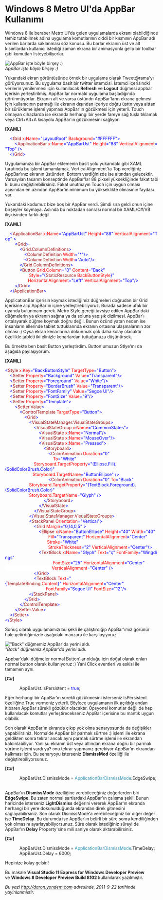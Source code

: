# Windows 8 Metro UI'da AppBar Kullanımı 

Windows 8 ile beraber Metro UI'da gelen uygulamalarda ekranı
olabildiğince temiz tutabilmek adına uygulama komutlarının ciddi bir
kısmının AppBar adı verilen barlarda saklanması söz konusu. Bu barlar
ekranın üst ve alt kısımlardan kullanıcı istediği zaman ekrana bir
animasyonla gelip bir toolbar gibi komutları listeyebiliyorlar.

![AppBar işte böyle birşey
:)](media/Windows_8_Metro_UI_da_AppBar_Kullanimi/appbar1.jpg)\
*AppBar işte böyle birşey :)*

Yukarıdaki ekran görüntüsünde örnek bir uygulama olarak Tweet@rama'yı
görüyorsunuz. Bu uygulama basit bir twitter istemcisi. İstemci
içerisindki verilerin yenilenmesi için kullanılacak **Refresh** ve
**Logout** düğmesi appbar içerisin yerleştirilmiş. AppBar'lar normald
uygulama başladığında görünmüyorlar. Ekranın alt ve varsa üstündn
AppBar'ların ekrana gelmesi için kullanıcının parmağı ile ekranın
dışından içeriye doğru üsttn veya alttan bir sürükleme işlemi yapması
AppBar'ın gözükmesi için yeterli. Touch olmayan cihazlarda ise ekranda
herhangi bir yerde fareye sağ tuşla tıklamak veya Ctrl+Alt+A kısayolu
AppBar'ın gözükmesini sağlıyor.

**[XAML]**

<span style="color:#a31515;">    </span><span
style="color:blue;">\<</span><span
style="color:#a31515;">Grid</span><span
style="color:red;"> x</span><span style="color:blue;">:</span><span
style="color:red;">Name</span><span
style="color:blue;">="LayoutRoot"</span><span
style="color:red;"> Background</span><span
style="color:blue;">="\#FFFFFF"\></span>\
<span style="color:#a31515;">        </span><span
style="color:blue;">\<</span><span
style="color:#a31515;">ApplicationBar</span><span
style="color:red;"> x</span><span style="color:blue;">:</span><span
style="color:red;">Name</span><span
style="color:blue;">="AppBarUst"</span><span
style="color:red;"> Height</span><span
style="color:blue;">="88"</span><span
style="color:red;"> VerticalAlignment</span><span
style="color:blue;">="Top" /\></span>\
<span style="color:#a31515;">    </span><span
style="color:blue;">\</</span><span
style="color:#a31515;">Grid</span><span style="color:blue;">\></span>

Uygulamanıza bir AppBar eklemenin basit yolu yukarıdaki gibi XAML
tarafında bu işlemi tamamlamak. VerticalAlignment'ta Top verdiğiniz
AppBar'ınız ekranın üstünden, Bottom verdiğinizde ise altından
gelecektir. Varsayılan tasarım konseptinde AppBar'lar 88 piksel
yüksekliğinde fakat tabi ki bunu değiştirebilirsiniz. Fakat unutmayın
Touch için uygun olması açısından en azından AppBar'ın minimum bu
yükseklikte olmasının faydası var.

Yukarıdaki kodumuz bize boş bir AppBar verdi. Şimdi sıra geldi onun
içine birşeyler koymaya. Aslında bu noktadan sonrası normal bir
XAML/C\#/VB ilişkisinden farklı değil.

**[XAML]**

<span style="color:#a31515;">    </span><span
style="color:blue;">\<</span><span
style="color:#a31515;">ApplicationBar</span><span
style="color:red;"> x</span><span style="color:blue;">:</span><span
style="color:red;">Name</span><span
style="color:blue;">="AppBarUst"</span><span
style="color:red;"> Height</span><span
style="color:blue;">="88"</span><span
style="color:red;"> VerticalAlignment</span><span
style="color:blue;">="Top" \></span>\
<span style="color:#a31515;">        </span><span
style="color:blue;">\<</span><span
style="color:#a31515;">Grid</span><span style="color:blue;">\></span>\
<span style="color:#a31515;">            </span><span
style="color:blue;">\<</span><span
style="color:#a31515;">Grid.ColumnDefinitions</span><span
style="color:blue;">\></span>\
<span style="color:#a31515;">                </span><span
style="color:blue;">\<</span><span
style="color:#a31515;">ColumnDefinition</span><span
style="color:red;"> Width</span><span
style="color:blue;">="\*"/\></span>\
<span style="color:#a31515;">                </span><span
style="color:blue;">\<</span><span
style="color:#a31515;">ColumnDefinition</span><span
style="color:red;"> Width</span><span
style="color:blue;">="Auto"/\></span>\
<span style="color:#a31515;">            </span><span
style="color:blue;">\</</span><span
style="color:#a31515;">Grid.ColumnDefinitions</span><span
style="color:blue;">\></span>\
<span style="color:#a31515;">            </span><span
style="color:blue;">\<</span><span
style="color:#a31515;">Button</span><span
style="color:red;"> Grid.Column</span><span
style="color:blue;">="0"</span><span
style="color:red;"> Content</span><span
style="color:blue;">="Back"</span><span style="color:red;"> \
                    Style</span><span
style="color:blue;">="{</span><span
style="color:#a31515;">StaticResource</span><span
style="color:red;"> BackButtonStyle</span><span style="color:blue;">}"\
                   </span><span
style="color:red;">HorizontalAlignment</span><span
style="color:blue;">="Left"</span><span
style="color:red;"> VerticalAlignment</span><span
style="color:blue;">="Top"/\></span>\
<span style="color:#a31515;">        </span><span
style="color:blue;">\</</span><span
style="color:#a31515;">Grid</span><span style="color:blue;">\></span>\
<span style="color:#a31515;">    </span><span
style="color:blue;">\</</span><span
style="color:#a31515;">ApplicationBar</span><span
style="color:blue;">\></span>

ApplicationBar içerisin koymak istediğimiz düğmeleri doğrudan bir Grid
içerisine alıp AppBar'ın içine yerleştirebiliyoruz. Burada sadece ufak
bir uyarıda bulunmam gerek. Metro Style gereği tavsiye edilen
AppBar'daki düğmelerin ya ekranın sağına ya da soluna yapışık dizilmesi.
AppBar'ı ortalayarak düğme koymak doğru değil. Bunun özünd yatan neden
ise insanların ellerinde tablet tuttuklarında ekranın ortasına
ulaşmalarının zor olması :) Oysa ekran kenarlarına dokunmak çok daha
kolay olacaktır özellikle tableti iki elinizle kenarlardan tuttuğunuzu
düşünürsek.

Bu örnekte ben basit Button yerleştirdim. Button'umuzun Stlye'ını da
aşağıda paylaşıyorum.

**[XAML]**

<span style="color:blue;">\<</span><span
style="color:#a31515;">Style</span><span
style="color:red;"> x</span><span style="color:blue;">:</span><span
style="color:red;">Key</span><span
style="color:blue;">="BackButtonStyle"</span><span
style="color:red;"> TargetType</span><span
style="color:blue;">="Button"\></span>\
<span style="color:#a31515;">    </span><span
style="color:blue;">\<</span><span
style="color:#a31515;">Setter</span><span
style="color:red;"> Property</span><span
style="color:blue;">="Background"</span><span
style="color:red;"> Value</span><span
style="color:blue;">="Transparent"/\></span>\
<span style="color:#a31515;">    </span><span
style="color:blue;">\<</span><span
style="color:#a31515;">Setter</span><span
style="color:red;"> Property</span><span
style="color:blue;">="Foreground"</span><span
style="color:red;"> Value</span><span
style="color:blue;">="White"/\></span>\
<span style="color:#a31515;">    </span><span
style="color:blue;">\<</span><span
style="color:#a31515;">Setter</span><span
style="color:red;"> Property</span><span
style="color:blue;">="BorderBrush"</span><span
style="color:red;"> Value</span><span
style="color:blue;">="Transparent"/\></span>\
<span style="color:#a31515;">    </span><span
style="color:blue;">\<</span><span
style="color:#a31515;">Setter</span><span
style="color:red;"> Property</span><span
style="color:blue;">="FontFamily"</span><span
style="color:red;"> Value</span><span
style="color:blue;">="Segoe UI"/\></span>\
<span style="color:#a31515;">    </span><span
style="color:blue;">\<</span><span
style="color:#a31515;">Setter</span><span
style="color:red;"> Property</span><span
style="color:blue;">="FontSize"</span><span
style="color:red;"> Value</span><span
style="color:blue;">="9"/\></span>\
<span style="color:#a31515;">    </span><span
style="color:blue;">\<</span><span
style="color:#a31515;">Setter</span><span
style="color:red;"> Property</span><span
style="color:blue;">="Template"\></span>\
<span style="color:#a31515;">        </span><span
style="color:blue;">\<</span><span
style="color:#a31515;">Setter.Value</span><span
style="color:blue;">\></span>\
<span style="color:#a31515;">            </span><span
style="color:blue;">\<</span><span
style="color:#a31515;">ControlTemplate</span><span
style="color:red;"> TargetType</span><span
style="color:blue;">="Button"\></span>\
<span style="color:#a31515;">                </span><span
style="color:blue;">\<</span><span
style="color:#a31515;">Grid</span><span style="color:blue;">\></span>\
<span style="color:#a31515;">                    </span><span
style="color:blue;">\<</span><span
style="color:#a31515;">VisualStateManager.VisualStateGroups</span><span
style="color:blue;">\></span>\
<span style="color:#a31515;">                        </span><span
style="color:blue;">\<</span><span
style="color:#a31515;">VisualStateGroup</span><span
style="color:red;"> x</span><span style="color:blue;">:</span><span
style="color:red;">Name</span><span
style="color:blue;">="CommonStates"\></span>\
<span style="color:#a31515;">                            </span><span
style="color:blue;">\<</span><span
style="color:#a31515;">VisualState</span><span
style="color:red;"> x</span><span style="color:blue;">:</span><span
style="color:red;">Name</span><span
style="color:blue;">="Normal"/\></span>\
<span style="color:#a31515;">                            </span><span
style="color:blue;">\<</span><span
style="color:#a31515;">VisualState</span><span
style="color:red;"> x</span><span style="color:blue;">:</span><span
style="color:red;">Name</span><span
style="color:blue;">="MouseOver"/\></span>\
<span style="color:#a31515;">                            </span><span
style="color:blue;">\<</span><span
style="color:#a31515;">VisualState</span><span
style="color:red;"> x</span><span style="color:blue;">:</span><span
style="color:red;">Name</span><span
style="color:blue;">="Pressed"\></span>\
<span
style="color:#a31515;">                                </span><span
style="color:blue;">\<</span><span
style="color:#a31515;">Storyboard</span><span
style="color:blue;">\></span>\
<span
style="color:#a31515;">                                    </span><span
style="color:blue;">\<</span><span
style="color:#a31515;">ColorAnimation</span><span
style="color:red;"> Duration</span><span
style="color:blue;">="0"</span><span style="color:red;"> \
                                        To</span><span
style="color:blue;">="White"</span><span style="color:red;"> \
                        Storyboard.TargetProperty</span><span
style="color:blue;">="(Ellipse.Fill).(SolidColorBrush.Color)"\
                       </span><span
style="color:red;">Storyboard.TargetName</span><span
style="color:blue;">="ButtonEllipse" /\></span>\
<span
style="color:#a31515;">                                    </span><span
style="color:blue;">\<</span><span
style="color:#a31515;">ColorAnimation</span><span
style="color:red;"> Duration</span><span
style="color:blue;">="0"</span><span style="color:red;"> To</span><span
style="color:blue;">="Black"</span><span style="color:red;"> \
                    Storyboard.TargetProperty</span><span
style="color:blue;">="(TextBlock.Foreground).(SolidColorBrush.Color)"</span><span
style="color:red;">\
                    Storyboard.TargetName</span><span
style="color:blue;">="Glyph" /\></span>\
<span
style="color:#a31515;">                                </span><span
style="color:blue;">\</</span><span
style="color:#a31515;">Storyboard</span><span
style="color:blue;">\></span>\
<span style="color:#a31515;">                            </span><span
style="color:blue;">\</</span><span
style="color:#a31515;">VisualState</span><span
style="color:blue;">\></span>\
<span style="color:#a31515;">                        </span><span
style="color:blue;">\</</span><span
style="color:#a31515;">VisualStateGroup</span><span
style="color:blue;">\></span>\
<span style="color:#a31515;">                    </span><span
style="color:blue;">\</</span><span
style="color:#a31515;">VisualStateManager.VisualStateGroups</span><span
style="color:blue;">\></span>\
<span style="color:#a31515;">                    </span><span
style="color:blue;">\<</span><span
style="color:#a31515;">StackPanel</span><span
style="color:red;"> Orientation</span><span
style="color:blue;">="Vertical"\></span>\
<span style="color:#a31515;">                        </span><span
style="color:blue;">\<</span><span
style="color:#a31515;">Grid</span> <span
style="color:red;">Margin</span><span
style="color:blue;">="0,14,0,5" \></span>\
<span style="color:#a31515;">                            </span><span
style="color:blue;">\<</span><span
style="color:#a31515;">Ellipse</span><span
style="color:red;"> x</span><span style="color:blue;">:</span><span
style="color:red;">Name</span><span
style="color:blue;">="ButtonEllipse"</span><span
style="color:red;"> Height</span><span
style="color:blue;">="40"</span><span
style="color:red;"> Width</span><span
style="color:blue;">="40"</span><span style="color:red;"> \
                                    Fill</span><span
style="color:blue;">="Transparent"</span><span
style="color:red;"> HorizontalAlignment</span><span
style="color:blue;">="Center"\
</span>                           <span style="color:red;">       
Stroke</span><span style="color:blue;">="White"</span><span
style="color:red;"> \
                                    StrokeThickness</span><span
style="color:blue;">="2"</span><span
style="color:red;"> VerticalAlignment</span><span
style="color:blue;">="Center"/\></span>\
<span style="color:#a31515;">                            </span><span
style="color:blue;">\<</span><span
style="color:#a31515;">TextBlock</span><span
style="color:red;"> x</span><span style="color:blue;">:</span><span
style="color:red;">Name</span><span
style="color:blue;">="Glyph"</span><span
style="color:red;"> Text</span><span
style="color:blue;">="ç"</span><span
style="color:red;"> FontFamily</span><span
style="color:blue;">="Wingdings"</span><span style="color:red;"> \
                                        FontSize</span><span
style="color:blue;">="25"</span><span
style="color:red;"> HorizontalAlignment</span><span
style="color:blue;">="Center"\
</span><span
style="background-color: #FFFFFF">                                       </span><span
style="color:red;">VerticalAlignment</span><span
style="color:blue;">="Center" /\></span>\
<span style="color:#a31515;">                        </span><span
style="color:blue;">\</</span><span
style="color:#a31515;">Grid</span><span style="color:blue;">\></span>\
<span style="color:#a31515;">                        </span><span
style="color:blue;">\<</span><span
style="color:#a31515;">TextBlock</span><span
style="color:red;"> Text</span><span style="color:blue;">="{</span><span
style="color:#a31515;">TemplateBinding</span><span
style="color:red;"> Content</span><span
style="color:blue;">}"</span><span
style="color:red;"> HorizontalAlignment</span><span
style="color:blue;">="Center"\
</span>                       <span style="color:red;">          
FontFamily</span><span style="color:blue;">="Segoe UI"</span><span
style="color:red;"> FontSize</span><span
style="color:blue;">="12"/\></span>\
<span style="color:#a31515;">                    </span><span
style="color:blue;">\</</span><span
style="color:#a31515;">StackPanel</span><span
style="color:blue;">\></span>\
<span style="color:#a31515;">                </span><span
style="color:blue;">\</</span><span
style="color:#a31515;">Grid</span><span style="color:blue;">\></span>\
<span style="color:#a31515;">            </span><span
style="color:blue;">\</</span><span
style="color:#a31515;">ControlTemplate</span><span
style="color:blue;">\></span>\
<span style="color:#a31515;">        </span><span
style="color:blue;">\</</span><span
style="color:#a31515;">Setter.Value</span><span
style="color:blue;">\></span>\
<span style="color:#a31515;">    </span><span
style="color:blue;">\</</span><span
style="color:#a31515;">Setter</span><span style="color:blue;">\></span>\
<span style="color:blue;">\</</span><span
style="color:#a31515;">Style</span><span style="color:blue;">\></span>

Sonuç olarak uygulamamızı bu şekli ile çalıştırdığıp AppBar'ımız görünür
hale getirdiğimizde aşağıdaki manzara ile karşılaşıyoruz.

!["Back" düğmemiz AppBar'da yerini
aldı.](media/Windows_8_Metro_UI_da_AppBar_Kullanimi/appbar2.jpg)\
*"Back" düğmemiz AppBar'da yerini aldı.*

Appbar'daki düğmeler normal Button'lar olduğu için doğal olarak onları
normal button olarak kullanıyoruz :) Yani Click eventleri vs eskisi ile
tamamen aynı.

**[C\#]**

            AppBarUst.IsPersistent = <span
style="color:blue;">true</span>;

Eğer herhangi bir AppBar'ın sürekli gözükmesini isterseniz IsPersistent
özelliğine True vermeniz yeterli. Böylece uygulamanın ilk açıldığı andan
itibaren AppBar sürekli gözükür olacaktır. Opsyonel komutlar değil de
hep kullanılacak komutlar yerleştirecekseniz AppBar içerisine bu mantık
uygun olabilir.

Son olarak AppBar'ın ekranda çıkıp yok olma senaryosunda da değişikler
yapabilirsiniz. Normalde AppBar bir parmak sürtme :) işlemi ile ekrana
geldikten sonra tekrar ancak aynı parmak sürtme işlemi ile ekrandan
kaldırılabiliyor. Yani şu ekranın üst veya altından ekrana doğru bir
parmak sürtme işlemi vardı ya? onu tekrar yapmanız gerekiyor AppBar'ın
ekrandan kalkması için. Bu senaryoyu isterseniz **DismissMod** özelliği
ile değiştirebiliyorsunuz.

**[C\#]**

            AppBarUst.DismissMode = <span
style="color:#2b91af;">ApplicationBarDismissMode</span>.EdgeSwipe;  

AppBar'ın **DismissMode** özelliğine verebileceğiniz değerlerden biri
**EdgeSwipe**. Bu zaten normal şartlardaki AppBar'ın çalışma şekli.
Bunun haricinde isterseniz **LightDismiss** değerini vererek AppBar'ın
ekranda herhangi bir yere dokunulduğunda ekrandan direk gitmesini
sağlayabilirsiniz. Son olarak DismissMode'a verebileceğiniz bir diğer
değer ise **TimeDelay**. Bu durumda ise AppBar'ın belirli bir süre sonra
kendiliğinden yok olmasını ayarlayabiliyorsunuz. Süre olarak istediğiniz
süreyi de AppBar'ın **Delay** Property'sine mili saniye olarak
aktarabilirsiniz.

**[C\#]**

            AppBarUst.DismissMode = <span
style="color:#2b91af;">ApplicationBarDismissMode</span>.TimeDelay;\
            AppBarUst.Delay = 6000;

Hepinize kolay gelsin!

Bu makale **Visual Studio 11 Express for Windows Developer Preview**\
ve **Windows 8 Developer Preview Build 8102** kullanılarak yazılmıştır.


*Bu yazi http://daron.yondem.com adresinde, 2011-9-22 tarihinde yayinlanmistir.*